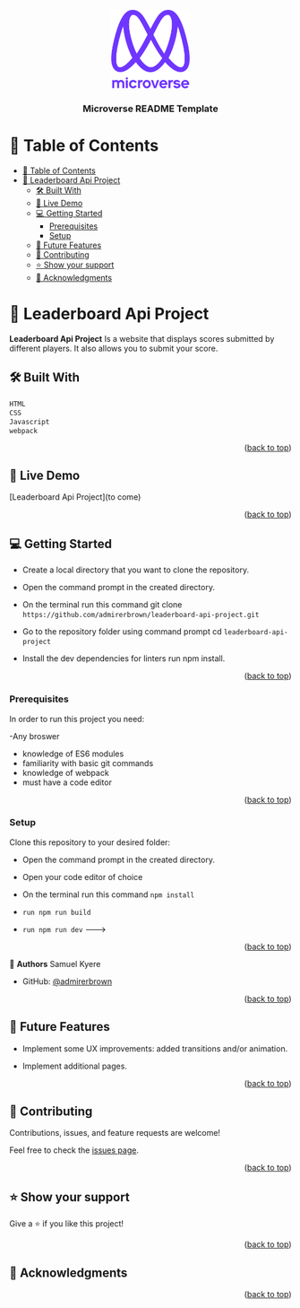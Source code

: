 <a name="readme-top"></a>

<div align="center">

  <img src="murple_logo.png" alt="logo" width="140"  height="auto" />
  <br/>

  <h3><b>Microverse README Template</b></h3>

</div>

<!-- TABLE OF CONTENTS -->

# 📗 Table of Contents

- [📗 Table of Contents](#-table-of-contents)
- [📖 Leaderboard Api Project](#-leaderboard-api-project)
  - [🛠 Built With ](#-built-with-)
  - [🚀 Live Demo ](#-live-demo-)
  - [💻 Getting Started ](#-getting-started-)
    - [Prerequisites](#prerequisites)
    - [Setup](#setup)
  - [🔭 Future Features ](#-future-features-)
  - [🤝 Contributing ](#-contributing-)
  - [⭐️ Show your support ](#️-show-your-support-)
  - [🙏 Acknowledgments ](#-acknowledgments-)

<!-- PROJECT DESCRIPTION -->

# 📖 Leaderboard Api Project<a name="about-project"></a>

**Leaderboard Api Project** Is a website that displays scores submitted by different players. It also allows you to submit your score.

## 🛠 Built With <a name="built-with"></a>
    HTML
    CSS
    Javascript
    webpack

<p align="right">(<a href="#readme-top">back to top</a>)</p>


## 🚀 Live Demo <a name="live-demo"></a>

[Leaderboard Api Project](to come)

<p align="right">(<a href="#readme-top">back to top</a>)</p>


## 💻 Getting Started <a name="getting-started"></a>

- Create a local directory that you want to clone the repository.

- Open the command prompt in the created directory.

- On the terminal run this command git clone `https://github.com/admirerbrown/leaderboard-api-project.git`

- Go to the repository folder using command prompt cd `leaderboard-api-project`

- Install the dev dependencies for linters run npm install.

<p align="right">(<a href="#readme-top">back to top</a>)</p>

### Prerequisites

In order to run this project you need:

-Any broswer
- knowledge of ES6 modules
- familiarity with basic git commands
- knowledge of webpack 
- must have a code editor


<p align="right">(<a href="#readme-top">back to top</a>)</p>

### Setup

Clone this repository to your desired folder:

- Open the command prompt in the created directory.
  
- Open your code editor of choice

- On the terminal run this command `npm install`

- `run npm run build`

- `run npm run dev`
--->


<p align="right">(<a href="#readme-top">back to top</a>)</p>

<!-- Author -->

👤 **Authors**
Samuel Kyere

- GitHub: [@admirerbrown](https://github.com/admirerbrown)


<p align="right">(<a href="#readme-top">back to top</a>)</p>


## 🔭 Future Features <a name="future-features"></a>

- Implement some UX improvements: added transitions and/or animation.

- Implement additional pages.

<p align="right">(<a href="#readme-top">back to top</a>)</p>


## 🤝 Contributing <a name="contributing"></a>

Contributions, issues, and feature requests are welcome!

Feel free to check the [issues page](https://github.com/admirerbrown/myAwesome-Books-project/issues).

<p align="right">(<a href="#readme-top">back to top</a>)</p>


## ⭐️ Show your support <a name="support"></a>

Give a ⭐️ if you like this project!

<p align="right">(<a href="#readme-top">back to top</a>)</p>


## 🙏 Acknowledgments <a name="acknowledgements"></a>


<p align="right">(<a href="#readme-top">back to top</a>)</p>